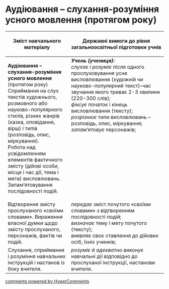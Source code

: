 <div id="hypercomments_widget" class="js-hypercomments-widget invisible"></div>

# Аудіювання – слухання-розуміння усного мовлення (протягом року)

<table>
<thead>
  <tr>
    <th width="40%" align="center"><p>Зміст навчального матеріалу</p></td>
    <th width="60%" align="center"><p>Державні вимоги до рівня загальноосвітньої підготовки учнів</p></td>
  </tr>
</thead>
<tbody>
  <tr>
    <td width="40%" style="vertical-align:top !important;">
    <p><b>Аудіювання – слухання-розуміння усного мовлення</b> (протягом року)<br>
Сприймання на слух текстів художнього, розмовного або науково-популярного стилів, різних жанрів (казка, оповідання, вірш) і типів (розповідь, опис, міркування).<br>
Робота над усвідомленням елементів фактичного змісту (дійові особи, місце і час дії, тема і мета) висловлювань. <br>Запам’ятовування послідовності подій. <br></td>
    <td width="60%" style="vertical-align:top !important;">
<i><b>Учень (учениця):</b></i><br>
<i>слухає і розуміє</i> після одного прослуховування усне висловлювання (художній чи науково-популярний текст)–час  звучання якого триває 2-3 хвилини (220-300 слів); <br>
<i>фіксує</i> початок і кінець висловлювання (тексту);<br>
<i>розрізнює</i> типи висловлювань – розповідь, опис, міркування;<br>
<i>запам’ятовує</i> персонажів; <br></td>
  </tr>
  <tr>
    <td width="40%" style="vertical-align:top !important;">
 Відтворення змісту прослуханого «своїми словами». Вираження власної думки щодо змісту прослуханого, персонажів, фактів чи подій.</td>
    <td width="60%" style="vertical-align:top !important;">
<i>передає</i> зміст почутого «своїми словами» з відтворенням послідовності подій;<br>
<i>визначає</i> тему і мету почутого (тексту);<br>
<i>виявляє</i> своє ставлення до дійових осіб, їхніх учинків;<br></td>
  </tr>
  <tr>
    <td width="40%" style="vertical-align:top !important;">
Слухання, сприймання і розуміння навчальних інструкцій і настанов із боку вчителя.</td>
    <td width="60%" style="vertical-align:top !important;">
<i>розуміє й адекватно виконує</i> навчальні дії відповідно до прослуханої інструкції, настанови вчителя.</td>
  </tr>
</tbody>
</table>

<div class="js-hypercomments-container">
<a href="http://hypercomments.com" class="hc-link" title="comments widget">comments powered by HyperComments</a>
</div>